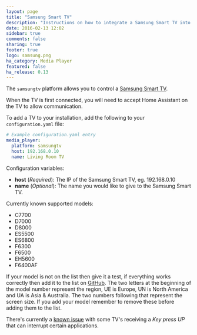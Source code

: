 ```yaml
---
layout: page
title: "Samsung Smart TV"
description: "Instructions on how to integrate a Samsung Smart TV into Home Assistant."
date: 2016-02-13 12:02
sidebar: true
comments: false
sharing: true
footer: true
logo: samsung.png
ha_category: Media Player
featured: false
ha_release: 0.13
---
```


The `samsungtv` platform allows you to control a [Samsung Smart TV](http://www.samsung.com/uk/consumer/tv-audio-video/televisions/).

When the TV is first connected, you will need to accept Home Assistant on the TV to allow communication.

To add a TV to your installation, add the following to your `configuration.yaml` file:

```yaml
# Example configuration.yaml entry
media_player:
  platform: samsungtv
  host: 192.168.0.10
  name: Living Room TV
```

Configuration variables:

- **host** (*Required*): The IP of the Samsung Smart TV, eg. 192.168.0.10
- **name** (*Optional*): The name you would like to give to the Samsung Smart TV.


Currently known supported models:

- C7700
- D7000
- D8000
- ES5500
- ES6800
- F6300
- F6500
- EH5600
- F6400AF

If your model is not on the list then give it a test, if everything works correctly then add it to the list on [GitHub](https://github.com/home-assistant/home-assistant.io).
The two letters at the beginning of the model number represent the region, UE is Europe, UN is North America and UA is Asia & Australia. The two numbers following that represent the screen size. If you add your model remember to remove these before adding them to the list.

There's currently a [known issue](https://github.com/home-assistant/home-assistant/issues/2098) with some TV's receiving a *Key press UP* that can interrupt certain applications. 
